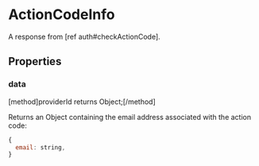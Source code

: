 # ActionCodeInfo

A response from [ref auth#checkActionCode].

## Properties

### data
[method]providerId returns Object;[/method]

Returns an Object containing the email address associated with the action code:

```js
{
  email: string,
}
```
